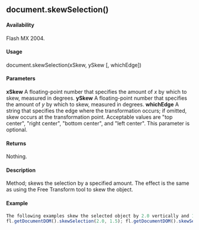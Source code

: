 ## document.skewSelection()

#### Availability

Flash MX 2004.

#### Usage

document.skewSelection(xSkew, ySkew [, whichEdge])

#### Parameters

**xSkew** A floating-point number that specifies the amount of *x* by which to skew, measured in degrees.
**ySkew** A floating-point number that specifies the amount of *y* by which to skew, measured in degrees.
**whichEdge** A string that specifies the edge where the transformation occurs; if omitted, skew occurs at the transformation point. Acceptable values are "top center", "right center", "bottom center", and "left center". This parameter is optional.

#### Returns

Nothing.

#### Description

Method; skews the selection by a specified amount. The effect is the same as using the Free Transform tool to skew the object.

#### Example

```javascript
The following examples skew the selected object by 2.0 vertically and 1.5 horizontally. The second example transforms the object at the top center edge:
fl.getDocumentDOM().skewSelection(2.0, 1.5); fl.getDocumentDOM().skewSelection(2.0, 1.5, "top center");

```